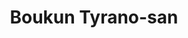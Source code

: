 --- 
title: "Boukun Tyrano-san"
publishdate: "2019-8-8T16:48:46+02:00"
src: "https://365manga.net/manga/boukun-tyrano-san"
image: "https://data.365manga.net/images/thumbnails/6649-boukun-tyrano-san.jpg"
description: "Ralph, the Tyrannosaurus, is the king of the dinosaurs. However, because of a meteorite's impact, Ralph is sent 60 million years into the future only to possess the body of a honours student, Mikobayashi Kana. Oneshot"
---